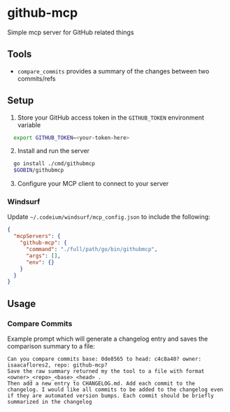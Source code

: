 # github-mcp
Simple mcp server for GitHub related things

## Tools
- `compare_commits` provides a summary of the changes between two commits/refs

## Setup
1. Store your GitHub access token in the `GITHUB_TOKEN` environment variable
```bash
  export GITHUB_TOKEN=<your-token-here>
```
2. Install and run the server
```bash
  go install ./cmd/githubmcp 
  $GOBIN/githubmcp
```

3. Configure your MCP client to connect to your server
### Windsurf
Update `~/.codeium/windsurf/mcp_config.json` to include the following:
```json
{
  "mcpServers": {
    "github-mcp": {
      "command": "./full/path/go/bin/githubmcp",
      "args": [],
      "env": {}
    }
  }
}
```

## Usage
### Compare Commits
Example prompt which will generate a changelog entry and saves the comparison summary to a file:
```
Can you compare commits base: 0de8565 to head: c4c8a40? owner: isaacaflores2, repo: github-mcp? 
Save the raw summary returned my the tool to a file with format <owner>_<repo>_<base>_<head> .
Then add a new entry to CHANGELOG.md. Add each commit to the changelog. I would like all commits to be added to the changelog even if they are automated version bumps. Each commit should be briefly summarized in the changelog
```